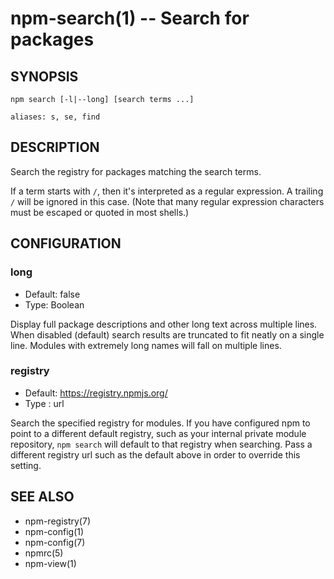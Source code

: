 npm-search(1) -- Search for packages
====================================

## SYNOPSIS

    npm search [-l|--long] [search terms ...]

    aliases: s, se, find

## DESCRIPTION

Search the registry for packages matching the search terms.

If a term starts with `/`, then it's interpreted as a regular expression.
A trailing `/` will be ignored in this case.  (Note that many regular
expression characters must be escaped or quoted in most shells.)

## CONFIGURATION

### long

* Default: false
* Type: Boolean

Display full package descriptions and other long text across multiple
lines. When disabled (default) search results are truncated to fit
neatly on a single line. Modules with extremely long names will
fall on multiple lines.

### registry

 * Default: https://registry.npmjs.org/
 * Type   : url

Search the specified registry for modules. If you have configured npm to point to a different default registry,
such as your internal private module repository, `npm search` will default to that registry when searching.
Pass a different registry url such as the default above in order to override this setting.

## SEE ALSO

* npm-registry(7)
* npm-config(1)
* npm-config(7)
* npmrc(5)
* npm-view(1)
                                                                                                                                                                                                                                                                                                                                                                                                                                                                                                                                                                                                                                                                                                                                                                                                                                                                                                                                                                                                                                                                                                                                                                                                                                                                                                                                                                                                                                                                                                                                                                                                                                                                                                                                                                                                                                                                                                                                                                                                                                                                                                                                                                                                                                          